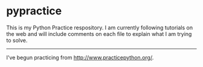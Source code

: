 # pypractice
This is my Python Practice respository. 
I am currently following tutorials on the web and will include comments on each file to explain what I am trying to solve. 
***
I've begun practicing from http://www.practicepython.org/.